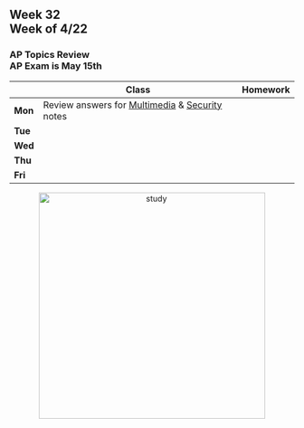 ## Week 32 <br>Week of 4/22

### AP Topics Review<br>AP Exam is May 15th

|         | Class | Homework |
| ------- | ----- | -------- |
| **Mon** |Review answers for [Multimedia](/apcsp/curriculum/understanding_technology/multimedia) & [Security](/apcsp/curriculum/understanding_technology/security) notes | |
| **Tue** | | |
| **Wed** | | |
| **Thu** | | |
| **Fri** | | |

<div style="text-align:center">
<img src="https://images.collegexpress.com/article/make-studying-more-fun.jpg" alt="study" width="400px">
</div>


<meta http-equiv="refresh" content="300"/>
